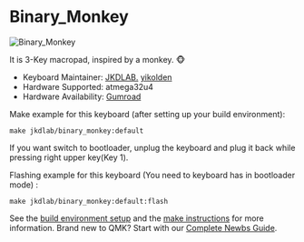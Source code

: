 # Binary_Monkey

![Binary_Monkey](https://i.imgur.com/0meBVKT.png?1)

It is 3-Key macropad, inspired by a monkey. 🐵

* Keyboard Maintainer: [JKDLAB.](https://github.com/jkdlab) [yikolden](https://github.com/LDobac)
* Hardware Supported: atmega32u4
* Hardware Availability: [Gumroad](https://gumroad.com/jkdlab)



Make example for this keyboard (after setting up your build environment):

    make jkdlab/binary_monkey:default
    
    
If you want switch to bootloader, unplug the keyboard and plug it back while pressing right upper key(Key 1). 
    
Flashing example for this keyboard (You need to keyboard has in bootloader mode) :

    make jkdlab/binary_monkey:default:flash

See the [build environment setup](https://docs.qmk.fm/#/getting_started_build_tools) and the [make instructions](https://docs.qmk.fm/#/getting_started_make_guide) for more information. Brand new to QMK? Start with our [Complete Newbs Guide](https://docs.qmk.fm/#/newbs).
